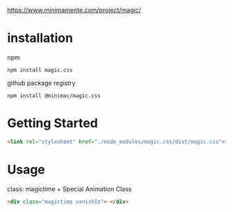 https://www.minimamente.com/project/magic/



# installation

npm 

```shell
npm install magic.css
```



github package registry

```shell
npm install @minimac/magic.css
```



# Getting Started

```html
<link rel="stylesheet" href="./node_modules/magic.css/dist/magic.css">
```



# Usage

class: magictime + Special Animation Class

```html
<div class="magictime vanishIn"> </div>
```




